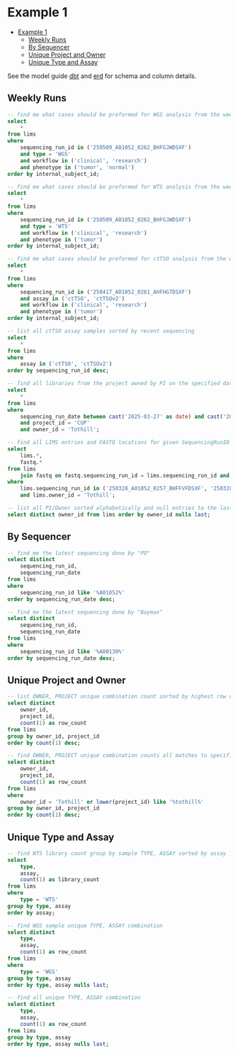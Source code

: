 # Example 1

<!-- TOC -->
* [Example 1](#example-1)
  * [Weekly Runs](#weekly-runs)
  * [By Sequencer](#by-sequencer)
  * [Unique Project and Owner](#unique-project-and-owner)
  * [Unique Type and Assay](#unique-type-and-assay)
<!-- TOC -->


See the model guide [dbt](https://umccr.github.io/orcahouse-doc/dbt/orcavault/#!/model/model.orcavault.lims) and [erd](https://umccr.github.io/orcahouse-doc/erd/) for schema and column details.


## Weekly Runs

```sql
-- find me what cases should be preformed for WGS analysis from the weekly sequencing?
select 
    * 
from lims 
where 
    sequencing_run_id in ('250509_A01052_0262_BHFGJWDSXF') 
    and type = 'WGS' 
    and workflow in ('clinical', 'research')
    and phenotype in ('tumor', 'normal')
order by internal_subject_id;
```

```sql
-- find me what cases should be preformed for WTS analysis from the weekly sequencing?
select 
    * 
from lims 
where 
    sequencing_run_id in ('250509_A01052_0262_BHFGJWDSXF')
    and type = 'WTS' 
    and workflow in ('clinical', 'research')
    and phenotype in ('tumor')
order by internal_subject_id;
```

```sql
-- find me what cases should be preformed for ctTSO analysis from the weekly sequencing?
select 
    * 
from lims 
where
    sequencing_run_id in ('250417_A01052_0261_AHFHG7DSXF')
    and assay in ('ctTSO', 'ctTSOv2')
    and workflow in ('clinical', 'research')
    and phenotype in ('tumor')
order by internal_subject_id;
```

```sql
-- list all ctTSO assay samples sorted by recent sequencing
select 
    * 
from lims 
where 
    assay in ('ctTSO', 'ctTSOv2')
order by sequencing_run_id desc;
```

```sql
-- find all libraries from the project owned by PI on the specified date rage
select
    *
from lims
where
    sequencing_run_date between cast('2025-03-27' as date) and cast('2025-03-31' as date)
    and project_id = 'CUP'
    and owner_id = 'Tothill';
```

```sql
-- find all LIMS entries and FASTQ locations for given SequencingRunID and Owner
select
    lims.*,
    fastq.*
from lims
    join fastq on fastq.sequencing_run_id = lims.sequencing_run_id and fastq.library_id = lims.library_id
where 
    lims.sequencing_run_id in ('250328_A01052_0257_BHFFVFDSXF', '250328_A01052_0258_AHFGM7DSXF')
    and lims.owner_id = 'Tothill';
```

```sql
-- list all PI/Owner sorted alphabetically and null entries to the last
select distinct owner_id from lims order by owner_id nulls last;
```

## By Sequencer

```sql
-- find me the latest sequencing done by "PO"
select distinct 
    sequencing_run_id, 
    sequencing_run_date 
from lims 
where 
    sequencing_run_id like '%A01052%' 
order by sequencing_run_date desc;
```

```sql
-- find me the latest sequencing done by "Baymax"
select distinct 
    sequencing_run_id, 
    sequencing_run_date 
from lims 
where 
    sequencing_run_id like '%A00130%' 
order by sequencing_run_date desc;
```

## Unique Project and Owner

```sql
-- list OWNER, PROJECT unique combination count sorted by highest row count
select distinct
    owner_id,
    project_id,
    count(1) as row_count
from lims
group by owner_id, project_id
order by count(1) desc;
```

```sql
-- find OWNER, PROJECT unique combination counts all matches to specific owner or project
select distinct
    owner_id,
    project_id,
    count(1) as row_count
from lims
where
    owner_id = 'Tothill' or lower(project_id) like '%tothill%'
group by owner_id, project_id
order by count(1) desc;
```

## Unique Type and Assay

```sql
-- find WTS library count group by sample TYPE, ASSAY sorted by assay
select 
    type, 
    assay, 
    count(1) as library_count 
from lims 
where 
    type = 'WTS' 
group by type, assay
order by assay;
```

```sql
-- find WGS sample unique TYPE, ASSAY combination
select distinct 
    type, 
    assay, 
    count(1) as row_count 
from lims
where 
    type = 'WGS'
group by type, assay
order by type, assay nulls last;
```

```sql
-- find all unique TYPE, ASSAY combination
select distinct 
    type, 
    assay, 
    count(1) as row_count 
from lims
group by type, assay
order by type, assay nulls last;
```
